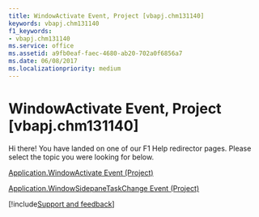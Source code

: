 ```yaml
---
title: WindowActivate Event, Project [vbapj.chm131140]
keywords: vbapj.chm131140
f1_keywords:
- vbapj.chm131140
ms.service: office
ms.assetid: a9fb0eaf-faec-4680-ab20-702a0f6856a7
ms.date: 06/08/2017
ms.localizationpriority: medium
---
```



# WindowActivate Event, Project [vbapj.chm131140]

Hi there! You have landed on one of our F1 Help redirector pages. Please select the topic you were looking for below.

[Application.WindowActivate Event (Project)](https://msdn.microsoft.com/library/b54d0956-7eab-db5f-394a-5120bc111afd%28Office.15%29.aspx)

[Application.WindowSidepaneTaskChange Event (Project)](https://msdn.microsoft.com/library/674a8134-1e34-2658-6c67-5eb92c628ed8%28Office.15%29.aspx)

[!include[Support and feedback](~/includes/feedback-boilerplate.md)]